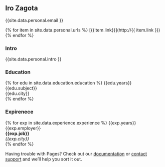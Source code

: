 

## Iro Zagota

{{site.data.personal.email }}

{% for item in site.data.personal.urls %}
 [{{item.link}}](http://{{ item.link }})
{% endfor %}


### Intro
{{site.data.personal.intro }}

### Education 

{% for edu in site.data.education.education %}
{{edu.years}}<br>
{{edu.subject}}<br>
{{edu.city}}<br> 
{% endfor %}

### Expirenece

{% for exp in site.data.experience.experience %}
   {{exp.years}}<br> 
   {{exp.employer}}<br> 
   **{{exp.job}}**<br> 
    *{{exp.city}}*<br> 
{% endfor %}


Having trouble with Pages? Check out our [documentation](https://docs.github.com/categories/github-pages-basics/) or [contact support](https://github.com/contact) and we’ll help you sort it out.
